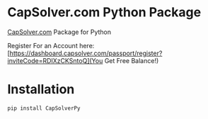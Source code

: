 # CapSolver.com Python Package
[CapSolver.com](https://capsolver.com) Package for Python

Register For an Account here: [https://dashboard.capsolver.com/passport/register?inviteCode=RDIXzCKSntoQ](You Get Free Balance!)

# Installation
```bash
pip install CapSolverPy
```
